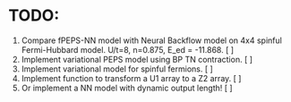 # TODO:

1. Compare fPEPS-NN model with Neural Backflow model on 4x4 spinful Fermi-Hubbard model. U/t=8, n=0.875, E_ed = -11.868. [ ]
2. Implement variational PEPS model using BP TN contraction. [ ]
3. Implement variational model for spinful fermions. [ ]
4. Implement function to transform a U1 array to a Z2 array. [ ]
5. Or implement a NN model with dynamic output length! [ ]